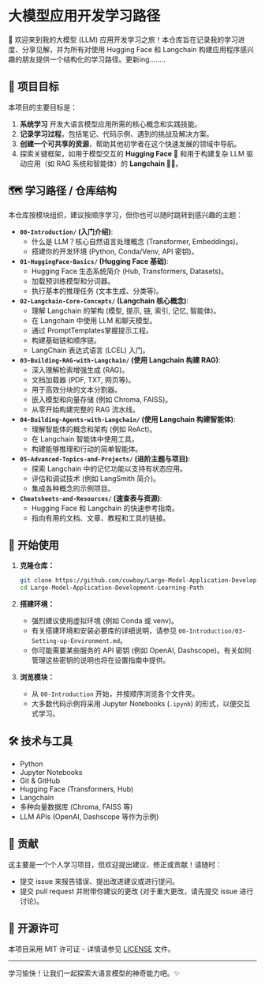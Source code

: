 # 大模型应用开发学习路径

👋 欢迎来到我的大模型 (LLM) 应用开发学习之旅！本仓库旨在记录我的学习进度、分享见解，并为所有对使用 Hugging Face 和 Langchain 构建应用程序感兴趣的朋友提供一个结构化的学习路径。更新ing........

## 🎯 项目目标

本项目的主要目标是：

1. **系统学习** 开发大语言模型应用所需的核心概念和实践技能。
2. **记录学习过程**，包括笔记、代码示例、遇到的挑战及解决方案。
3. **创建一个可共享的资源**，帮助其他初学者在这个快速发展的领域中导航。
4. 探索关键框架，如用于模型交互的 **Hugging Face 🤗** 和用于构建复杂 LLM 驱动应用（如 RAG 系统和智能体）的 **Langchain 🦜🔗**。

## 🗺️ 学习路径 / 仓库结构

本仓库按模块组织，建议按顺序学习，但你也可以随时跳转到感兴趣的主题：

- **`00-Introduction/` (入门介绍)**:
  - 什么是 LLM？核心自然语言处理概念 (Transformer, Embeddings)。
  - 搭建你的开发环境 (Python, Conda/Venv, API 密钥)。
- **`01-HuggingFace-Basics/` (Hugging Face 基础)**:
  - Hugging Face 生态系统简介 (Hub, Transformers, Datasets)。
  - 加载预训练模型和分词器。
  - 执行基本的推理任务 (文本生成、分类等)。
- **`02-Langchain-Core-Concepts/` (Langchain 核心概念)**:
  - 理解 Langchain 的架构 (模型, 提示, 链, 索引, 记忆, 智能体)。
  - 在 Langchain 中使用 LLM 和聊天模型。
  - 通过 PromptTemplates掌握提示工程。
  - 构建基础链和顺序链。
  - LangChain 表达式语言 (LCEL) 入门。
- **`03-Building-RAG-with-Langchain/` (使用 Langchain 构建 RAG)**:
  - 深入理解检索增强生成 (RAG)。
  - 文档加载器 (PDF, TXT, 网页等)。
  - 用于高效分块的文本分割器。
  - 嵌入模型和向量存储 (例如 Chroma, FAISS)。
  - 从零开始构建完整的 RAG 流水线。
- **`04-Building-Agents-with-Langchain/` (使用 Langchain 构建智能体)**:
  - 理解智能体的概念和架构 (例如 ReAct)。
  - 在 Langchain 智能体中使用工具。
  - 构建能够推理和行动的简单智能体。
- **`05-Advanced-Topics-and-Projects/` (进阶主题与项目)**:
  - 探索 Langchain 中的记忆功能以支持有状态应用。
  - 评估和调试技术 (例如 LangSmith 简介)。
  - 集成各种概念的示例项目。
- **`Cheatsheets-and-Resources/` (速查表与资源)**:
  - Hugging Face 和 Langchain 的快速参考指南。
  - 指向有用的文档、文章、教程和工具的链接。

## 🚀 开始使用

1. **克隆仓库：**
   
   ```bash
   git clone https://github.com/cuwbay/Large-Model-Application-Development-Learning-Path.git
   cd Large-Model-Application-Development-Learning-Path
   ```

2. **搭建环境：**
   
   - 强烈建议使用虚拟环境 (例如 Conda 或 venv)。
   - 有关搭建环境和安装必要库的详细说明，请参见 `00-Introduction/03-Setting-up-Environment.md`。
   - 你可能需要某些服务的 API 密钥 (例如 OpenAI, Dashscope)。有关如何管理这些密钥的说明也将在设置指南中提供。

3. **浏览模块：**
   
   - 从 `00-Introduction` 开始，并按顺序浏览各个文件夹。
   - 大多数代码示例将采用 Jupyter Notebooks (`.ipynb`) 的形式，以便交互式学习。

## 🛠️ 技术与工具

- Python
- Jupyter Notebooks
- Git & GitHub
- Hugging Face (Transformers, Hub)
- Langchain
- 多种向量数据库 (Chroma, FAISS 等)
- LLM APIs (OpenAI, Dashscope 等作为示例)

## 🤝 贡献

这主要是一个个人学习项目，但欢迎提出建议、修正或贡献！请随时：

- 提交 issue 来报告错误、提出改进建议或进行提问。
- 提交 pull request 并附带你建议的更改 (对于重大更改，请先提交 issue 进行讨论)。

## 📜 开源许可

本项目采用 MIT 许可证 - 详情请参见 [LICENSE](LICENSE) 文件。

---

学习愉快！让我们一起探索大语言模型的神奇能力吧。✨
